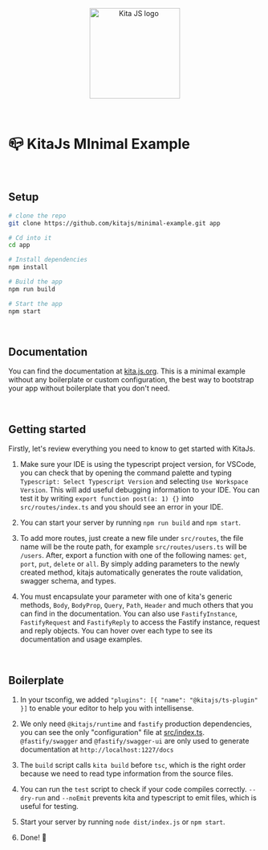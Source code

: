 <p align="center" >
  <a href="https://kita.js.org" target="_blank" rel="noopener noreferrer">
    <img src="https://kita.js.org/logo.png" width="180" alt="Kita JS logo" />
  </a>
</p>

<br />

# 📪 KitaJs MInimal Example

<br />

## Setup

```sh
# clone the repo
git clone https://github.com/kitajs/minimal-example.git app

# Cd into it
cd app

# Install dependencies
npm install

# Build the app
npm run build

# Start the app
npm start
```

<br />

## Documentation

You can find the documentation at [kita.js.org](https://kita.js.org). This is a minimal example without any boilerplate or custom configuration, the best way to bootstrap your app without
boilerplate that you don't need.

<br />

## Getting started

Firstly, let's review everything you need to know to get started with KitaJs.

1. Make sure your IDE is using the typescript project version, for VSCode, you can check that by opening the command palette and typing `Typescript: Select Typescript Version` and selecting `Use Workspace Version`. This will add useful debugging information to your IDE. You can test it by writing `export function post(a: 1) {}` into `src/routes/index.ts` and you should see an error in your IDE.

2. You can start your server by running `npm run build` and `npm start`.

3. To add more routes, just create a new file under `src/routes`, the file name will be the route path, for example `src/routes/users.ts` will be `/users`. After, export a function with one of the following names: `get`, `port`, `put`, `delete` or `all`. By simply adding parameters to the newly created method, kitajs automatically generates the route validation, swagger schema, and types.

4. You must encapsulate your parameter with one of kita's generic methods, `Body`, `BodyProp`, `Query`, `Path`, `Header` and much others that you can find in the documentation. You can also use `FastifyInstance`, `FastifyRequest` and `FastifyReply` to access the Fastify instance, request and reply objects. You can hover over each type to see its documentation and usage examples.

<br />

## Boilerplate

1. In your tsconfig, we added `"plugins": [{ "name": "@kitajs/ts-plugin" }]` to enable your editor to help you with intellisense.

2. We only need `@kitajs/runtime` and `fastify` production dependencies, you can see the only "configuration" file at [src/index.ts](src/index.ts). `@fastify/swagger` and `@fastify/swagger-ui` are only used to generate documentation at `http://localhost:1227/docs`

3. The `build` script calls `kita build` before `tsc`, which is the right order because we need to read type information from the source files.

4. You can run the `test` script to check if your code compiles correctly. `--dry-run` and `--noEmit` prevents kita and typescript to emit files, which is useful for testing.

5. Start your server by running `node dist/index.js` or `npm start`.

6. Done! 🎉

<br />
